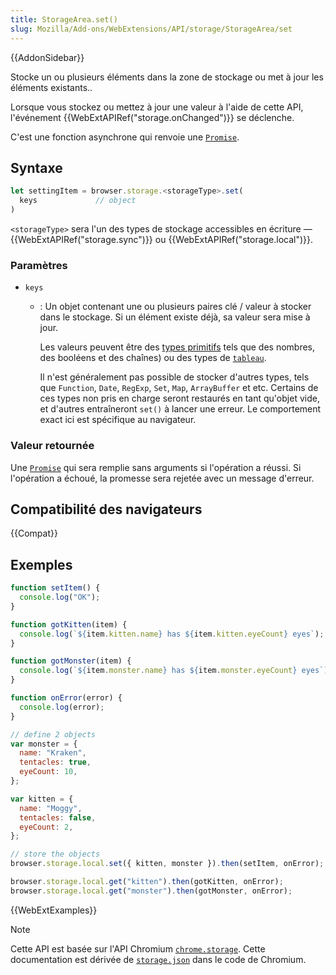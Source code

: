 ```yaml
---
title: StorageArea.set()
slug: Mozilla/Add-ons/WebExtensions/API/storage/StorageArea/set
---
```


{{AddonSidebar}}

Stocke un ou plusieurs éléments dans la zone de stockage ou met à jour les éléments existants..

Lorsque vous stockez ou mettez à jour une valeur à l'aide de cette API, l'événement {{WebExtAPIRef("storage.onChanged")}} se déclenche.

C'est une fonction asynchrone qui renvoie une [`Promise`](/fr/docs/Web/JavaScript/Reference/Objets_globaux/Promise).

## Syntaxe

```js
let settingItem = browser.storage.<storageType>.set(
  keys             // object
)
```

`<storageType>` sera l'un des types de stockage accessibles en écriture — {{WebExtAPIRef("storage.sync")}} ou {{WebExtAPIRef("storage.local")}}.

### Paramètres

- `keys`

  - : Un objet contenant une ou plusieurs paires clé / valeur à stocker dans le stockage. Si un élément existe déjà, sa valeur sera mise à jour.

    Les valeurs peuvent être des [types primitifs](/fr/docs/Glossary/Primitive) tels que des nombres, des booléens et des chaînes) ou des types de [`tableau`](/fr/docs/Web/JavaScript/Reference/Global_Objects/Array).

    Il n'est généralement pas possible de stocker d'autres types, tels que `Function`, `Date`, `RegExp`, `Set`, `Map`, `ArrayBuffer` et etc. Certains de ces types non pris en charge seront restaurés en tant qu'objet vide, et d'autres entraîneront `set()` à lancer une erreur. Le comportement exact ici est spécifique au navigateur.

### Valeur retournée

Une [`Promise`](/fr/docs/Web/JavaScript/Reference/Objets_globaux/Promise) qui sera remplie sans arguments si l'opération a réussi. Si l'opération a échoué, la promesse sera rejetée avec un message d'erreur.

## Compatibilité des navigateurs

{{Compat}}

## Exemples

```js
function setItem() {
  console.log("OK");
}

function gotKitten(item) {
  console.log(`${item.kitten.name} has ${item.kitten.eyeCount} eyes`);
}

function gotMonster(item) {
  console.log(`${item.monster.name} has ${item.monster.eyeCount} eyes`);
}

function onError(error) {
  console.log(error);
}

// define 2 objects
var monster = {
  name: "Kraken",
  tentacles: true,
  eyeCount: 10,
};

var kitten = {
  name: "Moggy",
  tentacles: false,
  eyeCount: 2,
};

// store the objects
browser.storage.local.set({ kitten, monster }).then(setItem, onError);

browser.storage.local.get("kitten").then(gotKitten, onError);
browser.storage.local.get("monster").then(gotMonster, onError);
```

{{WebExtExamples}}

> [!NOTE]
>
> Cette API est basée sur l'API Chromium [`chrome.storage`](https://developer.chrome.com/docs/extensions/reference/api/storage). Cette documentation est dérivée de [`storage.json`](https://chromium.googlesource.com/chromium/src/+/master/extensions/common/api/storage.json) dans le code de Chromium.
